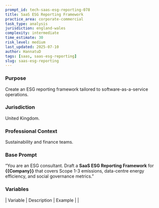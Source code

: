 ```yaml
---
prompt_id: tech-saas-esg-reporting-078
title: SaaS ESG Reporting Framework
practice_area: corporate-commercial
task_type: analysis
jurisdiction: england-wales
complexity: intermediate
time_estimate: 30
risk_level: medium
last_updated: 2025-07-10
author: HannatuD
tags: [saas, saas-esg-reporting]
slug: saas-esg-reporting
---
```


### Purpose  
Create an ESG reporting framework tailored to software-as-a-service operations.

### Jurisdiction  
United Kingdom.

### Professional Context  
Sustainability and finance teams.

### Base Prompt  
“You are an ESG consultant. Draft a **SaaS ESG Reporting Framework** for **\{\{Company\}\}** that covers Scope 1-3 emissions, data-centre energy efficiency, and social governance metrics.”

### Variables  
| Variable | Description | Example |
|
